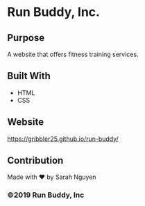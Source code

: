 # Run Buddy, Inc.

## Purpose
A website that offers fitness training services.

## Built With
* HTML
* CSS

## Website
https://gribbler25.github.io/run-buddy/

## Contribution
Made with ❤️ by Sarah Nguyen

### ©️2019 Run Buddy, Inc 
